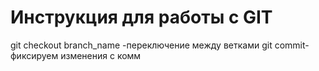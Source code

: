 #  Инструкция для работы с GIT
git checkout branch_name -переключение между ветками 
git commit- фиксируем изменения с комм